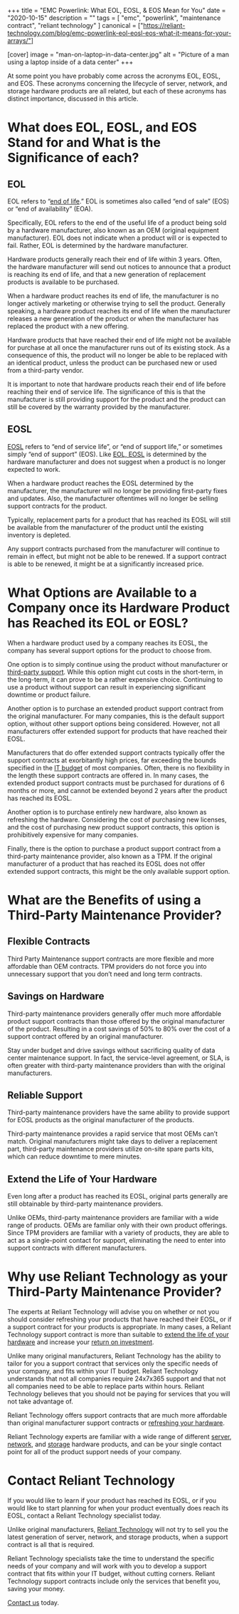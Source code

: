 +++
title = "EMC Powerlink: What EOL, EOSL, & EOS Mean for You"
date = "2020-10-15"
description = ""
tags = [
  "emc",
  "powerlink",
  "maintenance contract",
  "reliant technology"
]
canonical = ["https://reliant-technology.com/blog/emc-powerlink-eol-eosl-eos-what-it-means-for-your-arrays/"]

[cover]
image = "man-on-laptop-in-data-center.jpg"
alt = "Picture of a man using a laptop inside of a data center"
+++

At some point you have probably come across the acronyms EOL, EOSL, and EOS.
These acronyms concerning the lifecycle of server, network, and storage
hardware products are all related, but each of these acronyms has distinct
importance, discussed in this article.

# What does EOL, EOSL, and EOS Stand for and What is the Significance of each?

## EOL

EOL refers to “[end of
life](https://reliant-technology.com/end-of-life-information/).” EOL is
sometimes also called “end of sale” (EOS) or “end of availability” (EOA).

Specifically, EOL refers to the end of the useful life of a product being sold
by a hardware manufacturer, also known as an OEM (original equipment
manufacturer). EOL does not indicate when a product will or is expected to
fail. Rather, EOL is determined by the hardware manufacturer.

Hardware products generally reach their end of life within 3 years. Often, the
hardware manufacturer will send out notices to announce that a product is
reaching its end of life, and that a new generation of replacement products is
available to be purchased.

When a hardware product reaches its end of life, the manufacturer is no longer
actively marketing or otherwise trying to sell the product. Generally
speaking, a hardware product reaches its end of life when the manufacturer
releases a new generation of the product or when the manufacturer has replaced
the product with a new offering.

Hardware products that have reached their end of life might not be available
for purchase at all once the manufacturer runs out of its existing stock. As a
consequence of this, the product will no longer be able to be replaced with an
identical product, unless the product can be purchased new or used from a
third-party vendor.

It is important to note that hardware products reach their end of life before
reaching their end of service life. The significance of this is that the
manufacturer is still providing support for the product and the product can
still be covered by the warranty provided by the manufacturer.

## EOSL

[EOSL](https://reliant-technology.com/blog/whats-the-difference-eol-eosl-eos-eoa/)
refers to “end of service life”, or “end of support life,” or sometimes simply
“end of support” (EOS). Like [EOL,
EOSL](https://reliant-technology.com/blog/eol-eosl-difference/) is determined
by the hardware manufacturer and does not suggest when a product is no longer
expected to work.

When a hardware product reaches the EOSL determined by the manufacturer, the
manufacturer will no longer be providing first-party fixes and updates. Also,
the manufacturer oftentimes will no longer be selling support contracts for
the product.

Typically, replacement parts for a product that has reached its EOSL will
still be available from the manufacturer of the product until the existing
inventory is depleted.

Any support contracts purchased from the manufacturer will continue to remain
in effect, but might not be able to be renewed. If a support contract is able
to be renewed, it might be at a significantly increased price.

# What Options are Available to a Company once its Hardware Product has Reached its EOL or EOSL?

When a hardware product used by a company reaches its EOSL, the company has
several support options for the product to choose from.

One option is to simply continue using the product without manufacturer or
[third-party
support](https://reliant-technology.com/blog/what-is-third-party-maintenance/).
While this option might cut costs in the short-term, in the long-term, it can
prove to be a rather expensive choice. Continuing to use a product without
support can result in experiencing significant downtime or product failure.

Another option is to purchase an extended product support contract from the
original manufacturer. For many companies, this is the default support option,
without other support options being considered. However, not all manufacturers
offer extended support for products that have reached their EOSL.

Manufacturers that do offer extended support contracts typically offer the
support contracts at exorbitantly high prices, far exceeding the bounds
specified in the [IT
budget](https://reliant-technology.com/blog/it-budget-checklist/) of most
companies. Often, there is no flexibility in the length these support
contracts are offered in. In many cases, the extended product support
contracts must be purchased for durations of 6 months or more, and cannot be
extended beyond 2 years after the product has reached its EOSL.

Another option is to purchase entirely new hardware, also known as refreshing
the hardware. Considering the cost of purchasing new licenses, and the cost of
purchasing new product support contracts, this option is prohibitively
expensive for many companies.

Finally, there is the option to purchase a product support contract from a
third-party maintenance provider, also known as a TPM. If the original
manufacturer of a product that has reached its EOSL does not offer extended
support contracts, this might be the only available support option.

# What are the Benefits of using a Third-Party Maintenance Provider?

## Flexible Contracts

Third Party Maintenance support contracts are more flexible and more
affordable than OEM contracts. TPM providers do not force you into unnecessary
support that you don’t need and long term contracts.

## Savings on Hardware

Third-party maintenance providers generally offer much more affordable product
support contracts than those offered by the original manufacturer of the
product. Resulting in a cost savings of 50% to 80% over the cost of a support
contract offered by an original manufacturer.

Stay under budget and drive savings without sacrificing quality of data center
maintenance support. In fact, the service-level agreement, or SLA, is often
greater with third-party maintenance providers than with the original
manufacturers.

## Reliable Support

Third-party maintenance providers have the same ability to provide support for
EOSL products as the original manufacturer of the products.

Third-party maintenance provides a rapid service that most OEMs can’t match.
Original manufacturers might take days to deliver a replacement part,
third-party maintenance providers utilize on-site spare parts kits, which can
reduce downtime to mere minutes.

## Extend the Life of Your Hardware
Even long after a product has reached its EOSL, original parts generally are
still obtainable by third-party maintenance providers.

Unlike OEMs, third-party maintenance providers are familiar with a wide range
of products. OEMs are familiar only with their own product offerings. Since
TPM providers are familiar with a variety of products, they are able to act as
a single-point contact for support, eliminating the need to enter into support
contracts with different manufacturers.

# Why use Reliant Technology as your Third-Party Maintenance Provider?

The experts at Reliant Technology will advise you on whether or not you should
consider refreshing your products that have reached their EOSL, or if a
support contract for your products is appropriate. In many cases, a Reliant
Technology support contract is more than suitable to [extend the life of your
hardware](https://reliant-technology.com/blog/extend-the-life-of-your-network/)
and increase your [return on
investment](https://reliant-technology.com/blog/determining-roi-storage-project/).

Unlike many original manufacturers, Reliant Technology has the ability to
tailor for you a support contract that services only the specific needs of
your company, and fits within your IT budget. Reliant Technology understands
that not all companies require 24x7x365 support and that not all companies
need to be able to replace parts within hours. Reliant Technology believes
that you should not be paying for services that you will not take advantage
of.

Reliant Technology offers support contracts that are much more affordable than
original manufacturer support contracts or [refreshing your
hardware](https://reliant-technology.com/blog/refresh-your-network/).

Reliant Technology experts are familiar with a wide range of different
[server](https://reliant-technology.com/server-maintenance/),
[network](https://reliant-technology.com/network-maintenance/), and
[storage](https://reliant-technology.com/storage-maintenance/) hardware
products, and can be your single contact point for all of the product support
needs of your company.

# Contact Reliant Technology

If you would like to learn if your product has reached its EOSL, or if you
would like to start planning for when your product eventually does reach its
EOSL, contact a Reliant Technology specialist today.

Unlike original manufacturers, [Reliant
Technology](https://reliant-technology.com/home/) will not try to sell you the
latest generation of server, network, and storage products, when a support
contract is all that is required.

Reliant Technology specialists take the time to understand the specific needs
of your company and will work with you to develop a support contract that fits
within your IT budget, without cutting corners. Reliant Technology support
contracts include only the services that benefit you, saving your money.

[Contact us](https://reliant-technology.com/contact-us/) today.
